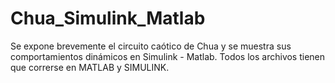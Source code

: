 # Chua_Simulink_Matlab
Se expone brevemente el circuito caótico de Chua y se muestra sus comportamientos dinámicos en Simulink - Matlab.
Todos los archivos tienen que correrse en MATLAB y SIMULINK.
